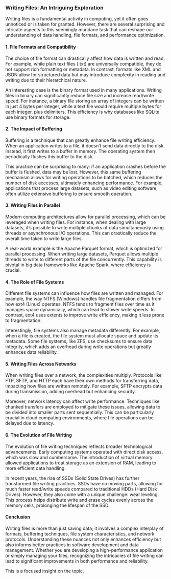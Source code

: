 ### Writing Files: An Intriguing Exploration

Writing files is a fundamental activity in computing, yet it often goes unnoticed or is taken for granted. However, there are several surprising and intricate aspects to this seemingly mundane task that can reshape our understanding of data handling, file formats, and performance optimization.

#### 1. File Formats and Compatibility

The choice of file format can drastically affect how data is written and read. For example, while plain text files (.txt) are universally compatible, they do not support rich formatting or metadata. In contrast, formats like XML and JSON allow for structured data but may introduce complexity in reading and writing due to their hierarchical nature.

An interesting case is the binary format used in many applications. Writing files in binary can significantly reduce file size and increase read/write speed. For instance, a binary file storing an array of integers can be written in just 4 bytes per integer, while a text file would require multiple bytes for each integer, plus delimiters. This efficiency is why databases like SQLite use binary formats for storage.

#### 2. The Impact of Buffering

Buffering is a technique that can greatly enhance file writing efficiency. When an application writes to a file, it doesn’t send data directly to the disk. Instead, it first writes to a buffer in memory. The operating system then periodically flushes this buffer to the disk. 

This practice can be surprising to many: if an application crashes before the buffer is flushed, data may be lost. However, this same buffering mechanism allows for writing operations to be batched, which reduces the number of disk accesses, ultimately enhancing performance. For example, applications that process large datasets, such as video editing software, often utilize extensive buffering to ensure smooth operation.

#### 3. Writing Files in Parallel

Modern computing architectures allow for parallel processing, which can be leveraged when writing files. For instance, when dealing with large datasets, it’s possible to write multiple chunks of data simultaneously using threads or asynchronous I/O operations. This can drastically reduce the overall time taken to write large files.

A real-world example is the Apache Parquet format, which is optimized for parallel processing. When writing large datasets, Parquet allows multiple threads to write to different parts of the file concurrently. This capability is pivotal in big data frameworks like Apache Spark, where efficiency is crucial.

#### 4. The Role of File Systems

Different file systems can influence how files are written and managed. For example, the way NTFS (Windows) handles file fragmentation differs from how ext4 (Linux) operates. NTFS tends to fragment files over time as it manages space dynamically, which can lead to slower write speeds. In contrast, ext4 uses extents to improve write efficiency, making it less prone to fragmentation.

Interestingly, file systems also manage metadata differently. For example, when a file is created, the file system must allocate space and update its metadata. Some file systems, like ZFS, use checksums to ensure data integrity, which adds an overhead during write operations but greatly enhances data reliability.

#### 5. Writing Files Across Networks

When writing files over a network, the complexities multiply. Protocols like FTP, SFTP, and HTTP each have their own methods for transferring data, impacting how files are written remotely. For example, SFTP encrypts data during transmission, adding overhead but enhancing security.

Moreover, network latency can affect write performance. Techniques like chunked transfers are employed to mitigate these issues, allowing data to be divided into smaller parts sent sequentially. This can be particularly crucial in cloud computing environments, where file operations can be delayed due to latency.

#### 6. The Evolution of File Writing

The evolution of file writing techniques reflects broader technological advancements. Early computing systems operated with direct disk access, which was slow and cumbersome. The introduction of virtual memory allowed applications to treat storage as an extension of RAM, leading to more efficient data handling.

In recent years, the rise of SSDs (Solid State Drives) has further transformed file writing practices. SSDs have no moving parts, allowing for much faster read/write speeds compared to traditional HDDs (Hard Disk Drives). However, they also come with a unique challenge: wear leveling. This process helps distribute write and erase cycles evenly across the memory cells, prolonging the lifespan of the SSD.

#### Conclusion

Writing files is more than just saving data; it involves a complex interplay of formats, buffering techniques, file system characteristics, and network protocols. Understanding these nuances not only enhances efficiency but also informs better practices in software development and data management. Whether you are developing a high-performance application or simply managing your files, recognizing the intricacies of file writing can lead to significant improvements in both performance and reliability.

This is a focused insight on the topic.